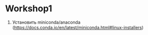 # Workshop1
1) Установить miniconda/anaconda (https://docs.conda.io/en/latest/miniconda.html#linux-installers)
